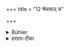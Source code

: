 +++
title = "12 श्रेयसाञ् च"

+++

<details><summary>Bühler</summary>

12. Nor any of his betters.
</details>

<details><summary>हरदत्त-टीका</summary>

## सूत्रम्
श्रेयसां च ॥ ११ ॥  
### टिप्पनी
+++(पूर्वसूत्रे द्रष्टव्यम्।)+++
</details>
